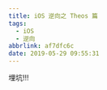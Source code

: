 ```yaml
---
title: iOS 逆向之 Theos 篇
tags:
  - iOS
  - 逆向
abbrlink: af7dfc6c
date: 2019-05-29 09:55:31
---
```


埋坑!!!
